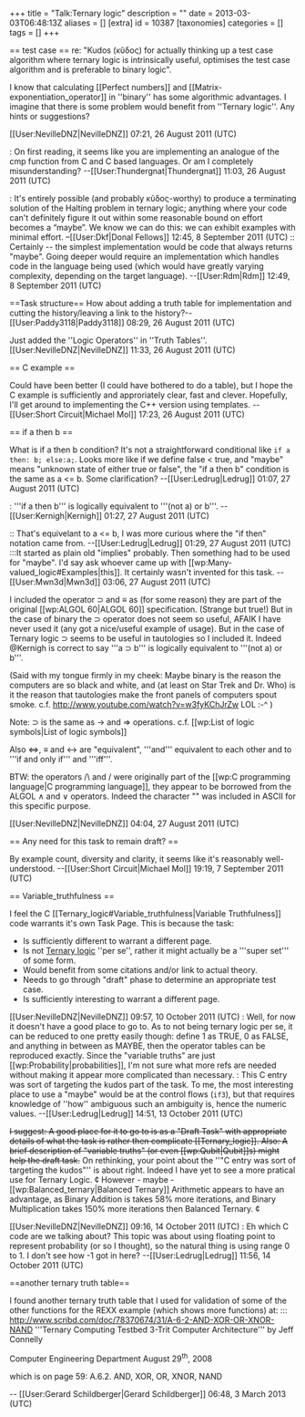 +++
title = "Talk:Ternary logic"
description = ""
date = 2013-03-03T06:48:13Z
aliases = []
[extra]
id = 10387
[taxonomies]
categories = []
tags = []
+++

== test case ==
re: "Kudos (κῦδος) for actually thinking up a test case algorithm where ternary logic is intrinsically useful, optimises the test case algorithm and is preferable to binary logic".

I know that calculating [[Perfect numbers]] and [[Matrix-exponentiation_operator]] in ''binary'' has some algorithmic advantages.  I imagine that there is some problem would benefit from ''Ternary logic''.  Any hints or suggestions?

[[User:NevilleDNZ|NevilleDNZ]] 07:21, 26 August 2011 (UTC)

: On first reading, it seems like you are implementing an analogue of the cmp function from C and C based languages. Or am I completely misunderstanding?  --[[User:Thundergnat|Thundergnat]] 11:03, 26 August 2011 (UTC)

: It's entirely possible (and probably κῦδος-worthy) to produce a terminating solution of the Halting problem in ternary logic; anything where your code can't definitely figure it out within some reasonable bound on effort becomes a “maybe”. We know we can do this: we can exhibit examples with minimal effort. –[[User:Dkf|Donal Fellows]] 12:45, 8 September 2011 (UTC)
:: Certainly -- the simplest implementation would be code that always returns "maybe".  Going deeper would require an implementation which handles code in the language being used (which would have greatly varying complexity, depending on the target language).  --[[User:Rdm|Rdm]] 12:49, 8 September 2011 (UTC)

==Task structure==
How about adding a truth table for implementation and cutting the history/leaving a link to the history?--[[User:Paddy3118|Paddy3118]] 08:29, 26 August 2011 (UTC)

Just added the ''Logic Operators'' in ''Truth Tables''.  [[User:NevilleDNZ|NevilleDNZ]] 11:33, 26 August 2011 (UTC)

== C example ==

Could have been better (I could have bothered to do a table), but I hope the C example is sufficiently and approriately clear, fast and clever. Hopefully, I'll get around to implementing the C++ version using templates. --[[User:Short Circuit|Michael Mol]] 17:23, 26 August 2011 (UTC)

== if a then b ==

What is if a then b condition?  It's not a straightforward conditional like <code>if a then: b; else:a;</code>.  Looks more like if we define false < true, and "maybe" means "unknown state of either true or false", the "if a then b" condition is the same as a <= b.  Some clarification? --[[User:Ledrug|Ledrug]] 01:07, 27 August 2011 (UTC)

: '''if a then b''' is logically equivalent to '''(not a) or b'''. --[[User:Kernigh|Kernigh]] 01:27, 27 August 2011 (UTC)

:: That's equivelant to a <= b, I was more curious where the "if then" notation came from. --[[User:Ledrug|Ledrug]] 01:29, 27 August 2011 (UTC)
:::It started as plain old "implies" probably. Then something had to be used for "maybe". I'd say ask whoever came up with [[wp:Many-valued_logic#Examples|this]]. It certainly wasn't invented for this task. --[[User:Mwn3d|Mwn3d]] 03:06, 27 August 2011 (UTC)

I included the operator ⊃ and ≡ as (for some reason) they are part of the original [[wp:ALGOL 60|ALGOL 60]] specification. (Strange but true!) But in the case of binary the ⊃ operator does not seem so useful, AFAIK I have never used it (any got a nice/useful example of usage).  But in the case of Ternary logic ⊃ seems to be useful in tautologies so I included it.  Indeed @Kernigh is correct to say '''a ⊃ b''' is logically equivalent to '''(not a) or b'''.

(Said with my tongue firmly in my cheek: Maybe binary is the reason the computers are so black and white, and (at least on Star Trek and Dr. Who) is it the reason that tautologies make the front panels of computers spout smoke. c.f. http://www.youtube.com/watch?v=w3fyKChJrZw LOL :-^ )

Note: ⊃ is the same as → and ⇒ operations. c.f. [[wp:List of logic symbols|List of logic symbols]]

Also ⇔, ≡ and ↔ are "equivalent", '''and'''  equivalent to each other and to '''if and only if''' and '''iff'''.

BTW: the operators /\ and \/ were originally part of the [[wp:C programming language|C programming language]], they appear to be borrowed from the ALGOL ∧ and ∨ operators.  Indeed the character "\" was included in ASCII for this specific purpose.

[[User:NevilleDNZ|NevilleDNZ]] 04:04, 27 August 2011 (UTC)

== Any need for this task to remain draft? ==

By example count, diversity and clarity, it seems like it's reasonably well-understood. --[[User:Short Circuit|Michael Mol]] 19:19, 7 September 2011 (UTC)

== Variable_truthfulness ==

I feel the C [[Ternary_logic#Variable_truthfulness|Variable Truthfulness]] code warrants it's own Task Page.  This is because the task:
* Is sufficiently different to warrant a different page.
* Is not <u>Ternary logic</u> ''per se'', rather it might actually be a '''super set''' of some form.
* Would benefit from some citations and/or link to actual theory.
* Needs to go through "draft" phase to determine an appropriate test case.
* Is sufficiently interesting to warrant a different page.

[[User:NevilleDNZ|NevilleDNZ]] 09:57, 10 October 2011 (UTC)
: Well, for now it doesn't have a good place to go to.  As to not being ternary logic per se, it can be reduced to one pretty easily though: define 1 as TRUE, 0 as FALSE, and anything in between as MAYBE, then the operator tables can be reproduced exactly.  Since the "variable truths" are just [[wp:Probability|probabilities]], I'm not sure what more refs are needed without making it appear more complicated than necessary.
: This C entry was sort of targeting the kudos part of the task.  To me, the most interesting place to use a "maybe" would be at the control flows (<code>if3</code>), but that requires knowledge of ''how'' ambiguous such an ambiguity is, hence the numeric values. --[[User:Ledrug|Ledrug]] 14:51, 13 October 2011 (UTC)

<s>I suggest: A good place for it to go to is as a "Draft Task" with appropriate details of what the task is rather then complicate [[Ternary_logic]]. Also: A brief description of "variable truths" (or even [[wp:Qubit|Qubit]]s) might help the draft task.</s>  On rethinking, your point about the ''"C entry was sort of targeting the kudos"'' is about right.  Indeed I have yet to see a more pratical use for Ternary Logic.  ¢  However - maybe - [[wp:Balanced_ternary|Balanced Ternary]] Arithmetic appears to have an advantage, as Binary Addition is takes 58% more iterations, and Binary Multiplication takes 150% more iterations then Balanced Ternary. ¢ 

[[User:NevilleDNZ|NevilleDNZ]] 09:16, 14 October 2011 (UTC)
: Eh which C code are we talking about? This topic was about using floating point to represent probability (or so I thought), so the natural thing is using range 0 to 1.  I don't see how -1 got in here? --[[User:Ledrug|Ledrug]] 11:56, 14 October 2011 (UTC)

==another ternary truth table==

I found another ternary truth table that I used for validation of some of the other functions for the REXX example (which shows more functions) at: 
::: http://www.scribd.com/doc/78370674/31/A-6-2-AND-XOR-OR-XNOR-NAND
'''Ternary Computing Testbed 3-Trit Computer Architecture'''   by   Jeff Connelly

Computer Engineering Department       August 29<sup>th</sup>, 2008

which is on page 59:     A.6.2.      AND, XOR, OR, XNOR, NAND

 -- [[User:Gerard Schildberger|Gerard Schildberger]] 06:48, 3 March 2013 (UTC)
